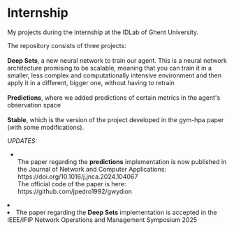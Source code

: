 # Internship
My projects during the internship at the IDLab of Ghent University.

The repository consists of three projects: 
<br><br><b>Deep Sets</b>, a new neural network to train our agent. This is a neural network architecture promising to be scalable, meaning that you can train it in a smaller, less complex and computationally intensive environment and then apply it in a different, bigger one, without having to retrain 
<br><br><b>Predictions</b>,  where we added predictions of certain metrics in the agent's observation space
<br><br><b>Stable</b>, which is the version of the project developed in the gym-hpa paper (with some modifications).

<i>UPDATES:
<ul><li></li></i> The paper regarding the <b>predictions</b> implementation is now published in the Journal of Network and Computer Applications: https://doi.org/10.1016/j.jnca.2024.104067
<br> The official code of the paper is here: https://github.com/jpedro1992/gwydion</ul><li>
<li> The paper regarding the <b>Deep Sets</b> implementation is accepted in the IEEE/IFIP Network Operations and Management Symposium 2025</li>
</ul>


